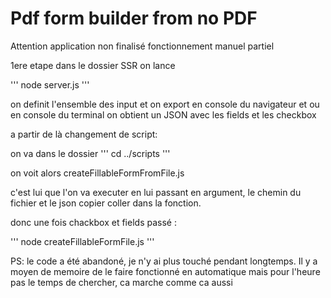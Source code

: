 # Pdf form builder from no PDF

Attention application non finalisé fonctionnement manuel partiel

1ere etape dans le dossier SSR on lance 

'''
node server.js
'''

on definit l'ensemble des input et on export
en console du navigateur et ou en console du terminal on obtient un JSON avec les fields et les checkbox

a partir de là changement de script:

on va dans le dossier 
'''
cd ../scripts
'''

on voit alors createFillableFormFromFile.js

c'est lui que l'on va executer en lui passant en argument, le chemin du fichier et le json copier coller dans la fonction.

donc une fois chackbox et fields passé : 

'''
node createFillableFormFile.js
'''

PS: le code a été abandoné, je n'y ai plus touché pendant longtemps. Il y a moyen de memoire de le faire fonctionné en automatique mais pour l'heure pas le temps de chercher, ca marche comme ca aussi


